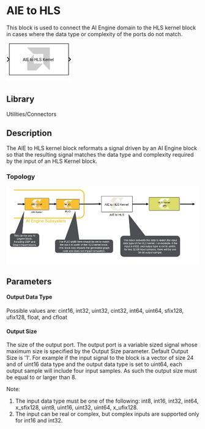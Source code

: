 # AIE to HLS

This block is used to connect the AI Engine domain to the HLS kernel
block in cases where the data type or complexity of the ports do not
match.

  
![](./Images/block.png)  

## Library

Utilities/Connectors

## Description

The AIE to HLS kernel block reformats a signal driven by an AI Engine
block so that the resulting signal matches the data type and complexity
required by the input of an HLS Kernel block.

### Topology

  
![](./Images/yyz1647631688897.png)  

## Parameters

#### Output Data Type  
Possible values are: cint16, int32, uint32, cint32, int64, uint64,
sfix128, ufix128, float, and cfloat

#### Output Size  
The size of the output port. The output port is a variable sized signal
whose maximum size is specified by the Output Size parameter. Default
Output Size is '1'. For example if the input signal to the block is a
vector of size 24 and of uint16 data type and the output data type is
set to uint64, each output sample will include four input samples. As
such the output size must be equal to or larger than 8.

Note:

1.  The input data type must be one of the following: int8, int16,
    int32, int64, x_sfix128, uint8, uint16, uint32, uint64, x_ufix128.
2.  The input can be real or complex, but complex inputs are supported
    only for int16 and int32.
